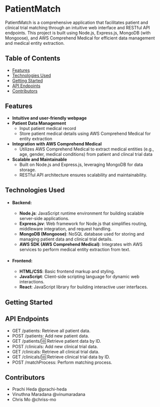 # PatientMatch

PatientMatch is a comprehensive application that facilitates patient and clinical trial matching through an intuitive web interface and RESTful API endpoints. This project is built using Node.js, Express.js, MongoDB (with Mongoose), and AWS Comprehend Medical for efficient data management and medical entity extraction.

## Table of Contents
* [Features](#features)
* [Technologies Used](#technologies-used)
* [Getting Started](#getting-started)
* [API Endpoints](#api-endpoints)
* [Contributors](#contributors)

## Features
* **Intuitive and user-friendly webpage**
* **Patient Data Management**
  * Input patient medical record
  * Store patient medical details using AWS Comprehend Medical for entity extraction
* **Integration with AWS Comprehend Medical**
  * Utilizes AWS Comprehend Medical to extract medical entities (e.g., age, gender, medical conditions) from patient and clincal trial data
* **Scalable and Maintainable**
  * Built on Node.js and Express.js, leveraging MongoDB for data storage.
  * RESTful API architecture ensures scalability and maintainability.

 
## Technologies Used
* #### Backend:
  * **Node.js**: JavaScript runtime environment for building scalable server-side applications.
  * **Express.jsv**: Web framework for Node.js that simplifies routing, middleware integration, and request handling.
  * **MongoDB (Mongoose)**: NoSQL database used for storing and managing patient data and clinical trial details.
  * **AWS SDK (AWS Comprehend Medical)**: Integrates with AWS services to perform medical entity extraction from text.
* #### Frontend:
  * **HTML/CSS**: Basic frontend markup and styling.
  * **JavaScript**: Client-side scripting language for dynamic web interactions.
  * **React**: JavaScript library for building interactive user interfaces.

    
## Getting Started


## API Endpoints
* GET /patients: Retrieve all patient data.
* POST /patients: Add new patient data.
* GET /patients/:id: Retrieve patient data by ID.
* POST /clinicals: Add new clinical trial data.
* GET /clinicals: Retrieve all clinical trial data.
* GET /clinicals/:id: Retrieve clinical trial data by ID.
* POST /matchProcess: Perform matching process.

  
## Contributors 
* Prachi Heda @prachi-heda
* Vinuthna Maradana @vinumaradana
* Chris Mo @chriss-mo
